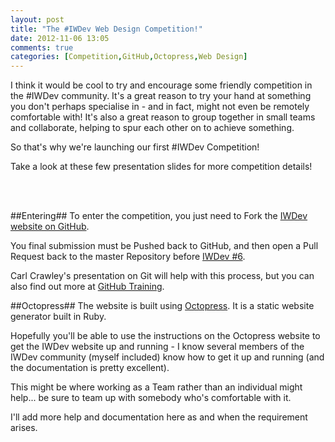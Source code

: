 ```yaml
---
layout: post
title: "The #IWDev Web Design Competition!"
date: 2012-11-06 13:05
comments: true
categories: [Competition,GitHub,Octopress,Web Design]
---
```


I think it would be cool to try and encourage some friendly competition in the #IWDev community. It's a great reason to try your hand at something you don't perhaps specialise in - and in fact, might not even be remotely comfortable with! It's also a great reason to group together in small teams and collaborate, helping to spur each other on to achieve something.

So that's why we're launching our first #IWDev Competition! <!--More--> 

Take a look at these few presentation slides for more competition details!

<script async class="speakerdeck-embed" data-id="509947366f8e720002031886" data-ratio="1.3333333333333333" src="//speakerdeck.com/assets/embed.js"></script>

<br /><br />

##Entering##
To enter the competition, you just need to Fork the [IWDev website on GitHub](https://github.com/IWDev/iwdev.github.com).

You final submission must be Pushed back to GitHub, and then open a Pull Request back to the master Repository before [IWDev #6](/blog/2012/11/05/iwdev-6-the-christmas-one/).

Carl Crawley's presentation on Git will help with this process, but you can also find out more at [GitHub Training](http://training.github.com/).

##Octopress##
The website is built using [Octopress](http://octopress.org). It is a static website generator built in Ruby. 

Hopefully you'll be able to use the instructions on the Octopress website to get the IWDev website up and running - I know several members of the IWDev community (myself included) know how to get it up and running (and the documentation is pretty excellent). 

This might be where working as a Team rather than an individual might help... be sure to team up with somebody who's comfortable with it.

I'll add more help and documentation here as and when the requirement arises.
